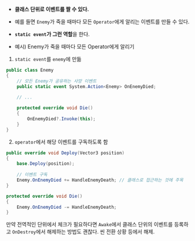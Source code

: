 - **클래스 단위로 이벤트를 짤 수 있다.**
- 예를 들면 `Enemy`가 죽을 때마다 모든 `Operator`에게 알리는 이벤트를 만들 수 있다.
- **`static event`가 그런 역할**을 한다.

- 예시) Enemy가 죽을 때마다 모든 Operator에게 알리기

1. `static event`를 `enemy`에 만듦
```cs
public class Enemy 
{
	// 모든 Enemy가 공유하는 사망 이벤트
	public static event System.Action<Enemy> OnEnemyDied;

	// ...
	
	protected override void Die() 
	{
		OnEnemyDied?.Invoke(this);
	}
}
```

2. `operator`에서 해당 이벤트를 구독하도록 함
```cs
public override void Deploy(Vector3 position)
{
	base.Deploy(position);
	
	// 이벤트 구독
	Enemy.OnEnemyDied += HandleEnemyDeath; // 클래스로 접근하는 것에 주목
}

protected override void Die() 
{
	Enemy.OnEnemyDied -= HandleEnemyDeath;
}
```

만약 전역적인 단위에서 체크가 필요하다면 `Awake`에서 클래스 단위의 이벤트를 등록하고 `OnDestroy`에서 해제하는 방법도 괜찮다. 씬 전환 상황 등에서 해제.